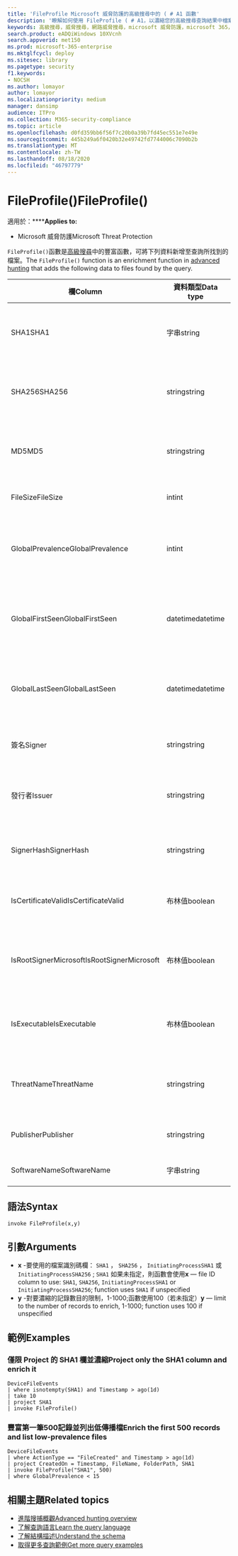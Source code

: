 ```yaml
---
title: 'FileProfile Microsoft 威脅防護的高級搜尋中的 ( # A1 函數'
description: '瞭解如何使用 FileProfile ( # A1，以濃縮您的高級搜尋查詢結果中檔案的相關資訊。'
keywords: 高級搜尋，威脅搜尋，網路威脅搜尋，microsoft 威脅防護，microsoft 365，mtp，m365，search，query，遙測，schema reference，kusto，FileProfile，file profile，function，豐富
search.product: eADQiWindows 10XVcnh
search.appverid: met150
ms.prod: microsoft-365-enterprise
ms.mktglfcycl: deploy
ms.sitesec: library
ms.pagetype: security
f1.keywords:
- NOCSH
ms.author: lomayor
author: lomayor
ms.localizationpriority: medium
manager: dansimp
audience: ITPro
ms.collection: M365-security-compliance
ms.topic: article
ms.openlocfilehash: d0fd359bb6f56f7c20b0a39b7fd45ec551e7e49e
ms.sourcegitcommit: 445b249a6f0420b32e49742fd7744006c7090b2b
ms.translationtype: MT
ms.contentlocale: zh-TW
ms.lasthandoff: 08/18/2020
ms.locfileid: "46797779"
---
```

# <a name="fileprofile"></a><span data-ttu-id="b973f-104">FileProfile()</span><span class="sxs-lookup"><span data-stu-id="b973f-104">FileProfile()</span></span>

<span data-ttu-id="b973f-105">適用於：\*\*\*\*</span><span class="sxs-lookup"><span data-stu-id="b973f-105">**Applies to:**</span></span>
- <span data-ttu-id="b973f-106">Microsoft 威脅防護</span><span class="sxs-lookup"><span data-stu-id="b973f-106">Microsoft Threat Protection</span></span>

<span data-ttu-id="b973f-107">`FileProfile()`函數是[高級搜尋](advanced-hunting-overview.md)中的豐富函數，可將下列資料新增至查詢所找到的檔案。</span><span class="sxs-lookup"><span data-stu-id="b973f-107">The `FileProfile()` function is an enrichment function in [advanced hunting](advanced-hunting-overview.md) that adds the following data to files found by the query.</span></span>

| <span data-ttu-id="b973f-108">欄</span><span class="sxs-lookup"><span data-stu-id="b973f-108">Column</span></span> | <span data-ttu-id="b973f-109">資料類型</span><span class="sxs-lookup"><span data-stu-id="b973f-109">Data type</span></span> | <span data-ttu-id="b973f-110">描述</span><span class="sxs-lookup"><span data-stu-id="b973f-110">Description</span></span> |
|------------|-------------|-------------|
| <span data-ttu-id="b973f-111">SHA1</span><span class="sxs-lookup"><span data-stu-id="b973f-111">SHA1</span></span> | <span data-ttu-id="b973f-112">字串</span><span class="sxs-lookup"><span data-stu-id="b973f-112">string</span></span> | <span data-ttu-id="b973f-113">記錄動作已套用的檔案 SHA-1</span><span class="sxs-lookup"><span data-stu-id="b973f-113">SHA-1 of the file that the recorded action was applied to</span></span> |
| <span data-ttu-id="b973f-114">SHA256</span><span class="sxs-lookup"><span data-stu-id="b973f-114">SHA256</span></span> | <span data-ttu-id="b973f-115">string</span><span class="sxs-lookup"><span data-stu-id="b973f-115">string</span></span> | <span data-ttu-id="b973f-116">錄製的動作所套用的檔案 SHA-256</span><span class="sxs-lookup"><span data-stu-id="b973f-116">SHA-256 of the file that the recorded action was applied to</span></span> |
| <span data-ttu-id="b973f-117">MD5</span><span class="sxs-lookup"><span data-stu-id="b973f-117">MD5</span></span> | <span data-ttu-id="b973f-118">string</span><span class="sxs-lookup"><span data-stu-id="b973f-118">string</span></span> | <span data-ttu-id="b973f-119">錄製的動作所套用的檔案 MD5 雜湊</span><span class="sxs-lookup"><span data-stu-id="b973f-119">MD5 hash of the file that the recorded action was applied to</span></span> |
| <span data-ttu-id="b973f-120">FileSize</span><span class="sxs-lookup"><span data-stu-id="b973f-120">FileSize</span></span> | <span data-ttu-id="b973f-121">int</span><span class="sxs-lookup"><span data-stu-id="b973f-121">int</span></span> | <span data-ttu-id="b973f-122">檔案大小（以位元組為單位）</span><span class="sxs-lookup"><span data-stu-id="b973f-122">Size of the file in bytes</span></span> |
| <span data-ttu-id="b973f-123">GlobalPrevalence</span><span class="sxs-lookup"><span data-stu-id="b973f-123">GlobalPrevalence</span></span> | <span data-ttu-id="b973f-124">int</span><span class="sxs-lookup"><span data-stu-id="b973f-124">int</span></span> | <span data-ttu-id="b973f-125">由 Microsoft 全域觀測的實體實例數目</span><span class="sxs-lookup"><span data-stu-id="b973f-125">Number of instances of the entity observed by Microsoft globally</span></span> |
| <span data-ttu-id="b973f-126">GlobalFirstSeen</span><span class="sxs-lookup"><span data-stu-id="b973f-126">GlobalFirstSeen</span></span> | <span data-ttu-id="b973f-127">datetime</span><span class="sxs-lookup"><span data-stu-id="b973f-127">datetime</span></span> | <span data-ttu-id="b973f-128">Microsoft 全球第一次觀測實體的日期和時間</span><span class="sxs-lookup"><span data-stu-id="b973f-128">Date and time when the entity was first observed by Microsoft globally</span></span> |
| <span data-ttu-id="b973f-129">GlobalLastSeen</span><span class="sxs-lookup"><span data-stu-id="b973f-129">GlobalLastSeen</span></span> | <span data-ttu-id="b973f-130">datetime</span><span class="sxs-lookup"><span data-stu-id="b973f-130">datetime</span></span> | <span data-ttu-id="b973f-131">Microsoft 全球最後觀測實體的日期和時間</span><span class="sxs-lookup"><span data-stu-id="b973f-131">Date and time when the entity was last observed by Microsoft globally</span></span> |
| <span data-ttu-id="b973f-132">簽名</span><span class="sxs-lookup"><span data-stu-id="b973f-132">Signer</span></span> | <span data-ttu-id="b973f-133">string</span><span class="sxs-lookup"><span data-stu-id="b973f-133">string</span></span> | <span data-ttu-id="b973f-134">檔案的簽署者相關資訊</span><span class="sxs-lookup"><span data-stu-id="b973f-134">Information about the signer of the file</span></span> |
| <span data-ttu-id="b973f-135">發行者</span><span class="sxs-lookup"><span data-stu-id="b973f-135">Issuer</span></span> | <span data-ttu-id="b973f-136">string</span><span class="sxs-lookup"><span data-stu-id="b973f-136">string</span></span> | <span data-ttu-id="b973f-137">發證憑證授權 (CA 的相關資訊) </span><span class="sxs-lookup"><span data-stu-id="b973f-137">Information about the issuing certificate authority (CA)</span></span> |
| <span data-ttu-id="b973f-138">SignerHash</span><span class="sxs-lookup"><span data-stu-id="b973f-138">SignerHash</span></span> | <span data-ttu-id="b973f-139">string</span><span class="sxs-lookup"><span data-stu-id="b973f-139">string</span></span> | <span data-ttu-id="b973f-140">識別簽署者的唯一雜湊值</span><span class="sxs-lookup"><span data-stu-id="b973f-140">Unique hash value identifying the signer</span></span> |
| <span data-ttu-id="b973f-141">IsCertificateValid</span><span class="sxs-lookup"><span data-stu-id="b973f-141">IsCertificateValid</span></span> | <span data-ttu-id="b973f-142">布林值</span><span class="sxs-lookup"><span data-stu-id="b973f-142">boolean</span></span> | <span data-ttu-id="b973f-143">用於簽署檔的憑證是否有效</span><span class="sxs-lookup"><span data-stu-id="b973f-143">Whether the certificate used to sign the file is valid</span></span> |
| <span data-ttu-id="b973f-144">IsRootSignerMicrosoft</span><span class="sxs-lookup"><span data-stu-id="b973f-144">IsRootSignerMicrosoft</span></span> | <span data-ttu-id="b973f-145">布林值</span><span class="sxs-lookup"><span data-stu-id="b973f-145">boolean</span></span> | <span data-ttu-id="b973f-146">會指出根憑證的簽署者是否為 Microsoft</span><span class="sxs-lookup"><span data-stu-id="b973f-146">Indicates whether the signer of the root certificate is Microsoft</span></span> |
| <span data-ttu-id="b973f-147">IsExecutable</span><span class="sxs-lookup"><span data-stu-id="b973f-147">IsExecutable</span></span> | <span data-ttu-id="b973f-148">布林值</span><span class="sxs-lookup"><span data-stu-id="b973f-148">boolean</span></span> | <span data-ttu-id="b973f-149">檔案是否為可遷移的可執行檔 (PE) file</span><span class="sxs-lookup"><span data-stu-id="b973f-149">Whether the file is a Portable Executable (PE) file</span></span> |
| <span data-ttu-id="b973f-150">ThreatName</span><span class="sxs-lookup"><span data-stu-id="b973f-150">ThreatName</span></span> | <span data-ttu-id="b973f-151">string</span><span class="sxs-lookup"><span data-stu-id="b973f-151">string</span></span> | <span data-ttu-id="b973f-152">找到的任何惡意程式碼或其他威脅的偵測名稱</span><span class="sxs-lookup"><span data-stu-id="b973f-152">Detection name for any malware or other threats found</span></span> |
| <span data-ttu-id="b973f-153">Publisher</span><span class="sxs-lookup"><span data-stu-id="b973f-153">Publisher</span></span> | <span data-ttu-id="b973f-154">string</span><span class="sxs-lookup"><span data-stu-id="b973f-154">string</span></span> | <span data-ttu-id="b973f-155">發佈檔的組織名稱</span><span class="sxs-lookup"><span data-stu-id="b973f-155">Name of the organization that published the file</span></span> |
| <span data-ttu-id="b973f-156">SoftwareName</span><span class="sxs-lookup"><span data-stu-id="b973f-156">SoftwareName</span></span> | <span data-ttu-id="b973f-157">字串</span><span class="sxs-lookup"><span data-stu-id="b973f-157">string</span></span> | <span data-ttu-id="b973f-158">軟體產品名稱</span><span class="sxs-lookup"><span data-stu-id="b973f-158">Name of the software product</span></span> |

## <a name="syntax"></a><span data-ttu-id="b973f-159">語法</span><span class="sxs-lookup"><span data-stu-id="b973f-159">Syntax</span></span>

```kusto
invoke FileProfile(x,y)
```

## <a name="arguments"></a><span data-ttu-id="b973f-160">引數</span><span class="sxs-lookup"><span data-stu-id="b973f-160">Arguments</span></span>

- <span data-ttu-id="b973f-161">**x** -要使用的檔案識別碼欄： `SHA1` ， `SHA256` ， `InitiatingProcessSHA1` 或 `InitiatingProcessSHA256` ; `SHA1` 如果未指定，則函數會使用</span><span class="sxs-lookup"><span data-stu-id="b973f-161">**x** — file ID column to use: `SHA1`, `SHA256`, `InitiatingProcessSHA1` or `InitiatingProcessSHA256`; function uses `SHA1` if unspecified</span></span>
- <span data-ttu-id="b973f-162">**y** -對要濃縮的記錄數目的限制，1-1000;函數使用100（若未指定）</span><span class="sxs-lookup"><span data-stu-id="b973f-162">**y** — limit to the number of records to enrich, 1-1000; function uses 100 if unspecified</span></span>

## <a name="examples"></a><span data-ttu-id="b973f-163">範例</span><span class="sxs-lookup"><span data-stu-id="b973f-163">Examples</span></span>

### <a name="project-only-the-sha1-column-and-enrich-it"></a><span data-ttu-id="b973f-164">僅限 Project 的 SHA1 欄並濃縮</span><span class="sxs-lookup"><span data-stu-id="b973f-164">Project only the SHA1 column and enrich it</span></span>

```kusto
DeviceFileEvents
| where isnotempty(SHA1) and Timestamp > ago(1d)
| take 10
| project SHA1
| invoke FileProfile()
```

### <a name="enrich-the-first-500-records-and-list-low-prevalence-files"></a><span data-ttu-id="b973f-165">豐富第一筆500記錄並列出低傳播檔</span><span class="sxs-lookup"><span data-stu-id="b973f-165">Enrich the first 500 records and list low-prevalence files</span></span>

```kusto
DeviceFileEvents
| where ActionType == "FileCreated" and Timestamp > ago(1d)
| project CreatedOn = Timestamp, FileName, FolderPath, SHA1
| invoke FileProfile("SHA1", 500) 
| where GlobalPrevalence < 15
```

## <a name="related-topics"></a><span data-ttu-id="b973f-166">相關主題</span><span class="sxs-lookup"><span data-stu-id="b973f-166">Related topics</span></span>
- [<span data-ttu-id="b973f-167">進階搜捕概觀</span><span class="sxs-lookup"><span data-stu-id="b973f-167">Advanced hunting overview</span></span>](advanced-hunting-overview.md)
- [<span data-ttu-id="b973f-168">了解查詢語言</span><span class="sxs-lookup"><span data-stu-id="b973f-168">Learn the query language</span></span>](advanced-hunting-query-language.md)
- [<span data-ttu-id="b973f-169">了解結構描述</span><span class="sxs-lookup"><span data-stu-id="b973f-169">Understand the schema</span></span>](advanced-hunting-schema-tables.md)
- [<span data-ttu-id="b973f-170">取得更多查詢範例</span><span class="sxs-lookup"><span data-stu-id="b973f-170">Get more query examples</span></span>](advanced-hunting-shared-queries.md)